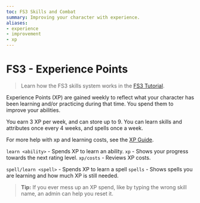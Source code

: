 ```yaml
---
toc: FS3 Skills and Combat
summary: Improving your character with experience.
aliases:
- experience
- improvement
- xp
---
```

# FS3 - Experience Points
> Learn how the FS3 skills system works in the [FS3 Tutorial](/help/fs3).

Experience Points (XP) are gained weekly to reflect what your character has been learning and/or practicing during that time.  You spend them to improve your abilities.  

You earn 3 XP per week, and can store up to 9. You can learn skills and attributes once every 4 weeks, and spells once a week.

For more help with xp and learning costs, see the [XP Guide](http://spiritlakemu.com/wiki/xp).

`learn <ability>` - Spends XP to learn an ability.
`xp` - Shows your progress towards the next rating level.
`xp/costs` - Reviews XP costs.

`spell/learn <spell>` - Spends XP to learn a spell
`spells` - Shows spells you are learning and how much XP is still needed.

> **Tip:** If you ever mess up an XP spend, like by typing the wrong skill name, an admin can help you reset it.
